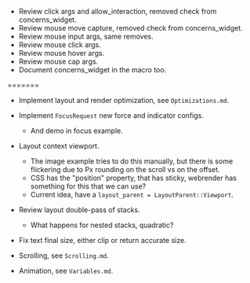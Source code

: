 * Review click args and allow_interaction, removed check from concerns_widget.
* Review mouse move capture, removed check from concerns_widget.
* Review mouse input args, same removes.
* Review mouse click args.
* Review mouse hover args.
* Review mouse cap args.
* Document concerns_widget in the macro too.

=======

* Implement layout and render optimization, see `Optimizations.md`.

* Implement `FocusRequest` new force and indicator configs.
    - And demo in focus example.

* Layout context viewport.
    - The image example tries to do this manually, but there is some flickering due to Px rounding on the scroll vs on the offset.
    - CSS has the "position" property, that has sticky, webrender has something for this that we can use?
    - Current idea, have a `layout_parent = LayoutParent::Viewport`.

* Review layout double-pass of stacks.
    - What happens for nested stacks, quadratic?
* Fix text final size, either clip or return accurate size.

* Scrolling, see `Scrolling.md`.
* Animation, see `Variables.md`.